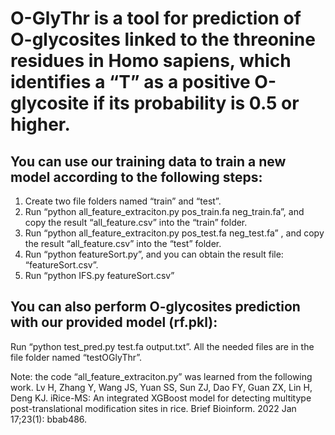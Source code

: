 # O-GlyThr is a tool for prediction of O-glycosites linked to the threonine residues in Homo sapiens, which identifies a “T” as a positive O-glycosite if its probability is 0.5 or higher. 

## You can use our training data to train a new model according to the following steps:
1.	Create two file folders named “train” and “test”.
2.	Run “python all_feature_extraciton.py pos_train.fa neg_train.fa”, and copy the result “all_feature.csv” into the “train” folder. 
3.	Run “python all_feature_extraciton.py pos_test.fa neg_test.fa” , and copy the result “all_feature.csv” into the “test” folder.
4.	Run “python featureSort.py”, and you can obtain the result file: “featureSort.csv”.
5.	Run “python IFS.py featureSort.csv”

## You can also perform O-glycosites prediction with our provided model (rf.pkl):
Run “python test_pred.py test.fa output.txt”. 
All the needed files are in the file folder named “testOGlyThr”. 

Note: the code “all_feature_extraciton.py” was learned from the following work. Lv H, Zhang Y, Wang JS, Yuan SS, Sun ZJ, Dao FY, Guan ZX, Lin H, Deng KJ. iRice-MS: An integrated XGBoost model for detecting multitype post-translational modification sites in rice. Brief Bioinform. 2022 Jan 17;23(1): bbab486.
